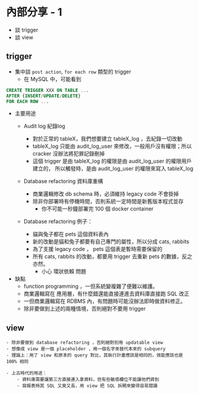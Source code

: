 # 內部分享 - 1
- 談 trigger
- 談 view

## trigger
- 集中談 `post action`, `for each row` 類型的 trigger
    - 在 MySQL 中，可能看到 
```sql
CREATE TRIGGER XXX ON TABLE ...
AFTER {INSERT/UPDATE/DELETE}
FOR EACH ROW ...
```
- 主要用途
    - Audit log 紀錄log
        - 對於正常的 tableX，我們想要建立 tableX_log ，去紀錄一切改動
        - tableX_log 只能由 audit_log_user 來修改，一般用戶沒有權限；所以 cracker 沒辦法將犯罪記錄刪掉
        - 這個 trigger 是由 tableX_log 的權限是由 audit_log_user 的權限用戶建立的，
        所以觸發時，是由 audit_log_user 的權限來寫入 tableX_log
    - Database refactoring 資料庫重構
        - 商業邏輯修改 db schema 時，必須維持 legacy code 不會掛掉
        - 除非你部署時有停機時間，否則系統一定時間是新舊版本程式並存
            - 你不可能一秒鐘部署完 100 個 docker container

    - Database refactoring 例子：
        - 貓與兔子都在 pets 這個資料表內
        - 新的改動是貓和兔子都要有自己專門的屬性，所以分成 cats, rabbits
        - 為了支援 legacy code ， pets 這個表是暫時需要保留的
        - 所有 cats, rabbits 的改動，都要用 trigger 去重新 pets 的數據，反之亦然。
            - 小心 環狀依賴 問題
- 缺點
    - function programming ，一但系統變複雜了便難以維護。
    - 商業邏輯寫在 應用層，有什麼錯還能直接連進去資料庫直接跑 SQL 改正
    - 一但商業邏輯寫在 RDBMS 內，有問題時可能沒辦法即時做資料修正。
    - 除非要做到上述的兩種情境，否則絕對不要用 trigger

## view
    - 除非要做到 database refactoring ，否則絕對別用 updatable view
    - 想像成 view 是一個 placeholder ，用一個名字來替代本來的 subquery
    - 理論上：用了 view 和原本的 query 對比，其執行計畫應該是相同的，效能應該也是 100% 相同

    - 上古時代的用途：
        - 資料庫需要讓第三方直接連入拿資料，但有些敏感欄位不能讓他們資到
        - 寫報表時其 SQL 又臭又長，用 view 把 SQL 拆開來變得容易閱讀


